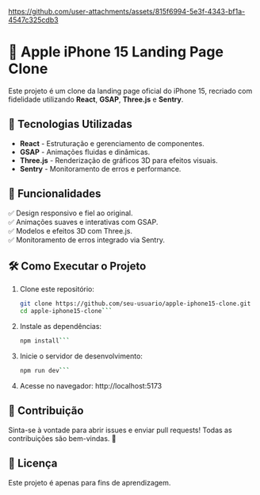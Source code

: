 https://github.com/user-attachments/assets/815f6994-5e3f-4343-bf1a-4547c325cdb3

# 🍏 Apple iPhone 15 Landing Page Clone

Este projeto é um clone da landing page oficial do iPhone 15, recriado com fidelidade utilizando **React**, **GSAP**, **Three.js** e **Sentry**.

## 🚀 Tecnologias Utilizadas
- **React** - Estruturação e gerenciamento de componentes.
- **GSAP** - Animações fluidas e dinâmicas.
- **Three.js** - Renderização de gráficos 3D para efeitos visuais.
- **Sentry** - Monitoramento de erros e performance.

## 🎯 Funcionalidades
✅ Design responsivo e fiel ao original.<br>
✅ Animações suaves e interativas com GSAP.<br>
✅ Modelos e efeitos 3D com Three.js.<br>
✅ Monitoramento de erros integrado via Sentry.<br>

## 🛠️ Como Executar o Projeto
1. Clone este repositório:
   ```bash
   git clone https://github.com/seu-usuario/apple-iphone15-clone.git
   cd apple-iphone15-clone```
2. Instale as dependências:
   ```bash
   npm install```
3. Inicie o servidor de desenvolvimento:
   ```bash
   npm run dev```
4. Acesse no navegador: http://localhost:5173
   
## 🤝 Contribuição
Sinta-se à vontade para abrir issues e enviar pull requests! Todas as contribuições são bem-vindas. 🙌

## 📄 Licença
Este projeto é apenas para fins de aprendizagem.
